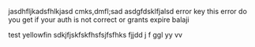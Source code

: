 
jasdhfljkadsfhlkjasd
cmks,dmfl;sad
asdgfdsklfjalsd
error key
this error do you get if your auth is not correct or grants expire balaji

test yellowfin
sdkjfjskfskfhsfsjfsfhks
fjjdd
j
f
ggl
yy
vv
